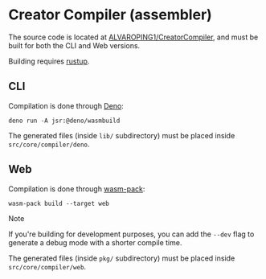 # Creator Compiler (assembler)
The source code is located at [ALVAROPING1/CreatorCompiler](https://github.com/ALVAROPING1/CreatorCompiler), and must be built for both the CLI and Web versions.

Building requires [rustup](https://rustup.rs/).


## CLI
Compilation is done through [Deno](https://deno.com/):
```
deno run -A jsr:@deno/wasmbuild
```

The generated files (inside `lib/` subdirectory) must be placed inside `src/core/compiler/deno`.


## Web
Compilation is done through [wasm-pack](https://rustwasm.github.io/wasm-pack/installer/init.sh):
```
wasm-pack build --target web
```

<!-- TODO: when compiler is a submodule, use something like [vite-plugin-wasm-pack](https://www.npmjs.com/package/vite-plugin-wasm-pack) to automagically compile the web version -->

> [!NOTE]
> If you're building for development purposes, you can add the `--dev` flag to generate a debug mode with a shorter compile time.

The generated files (inside `pkg/` subdirectory) must be placed inside `src/core/compiler/web`.
